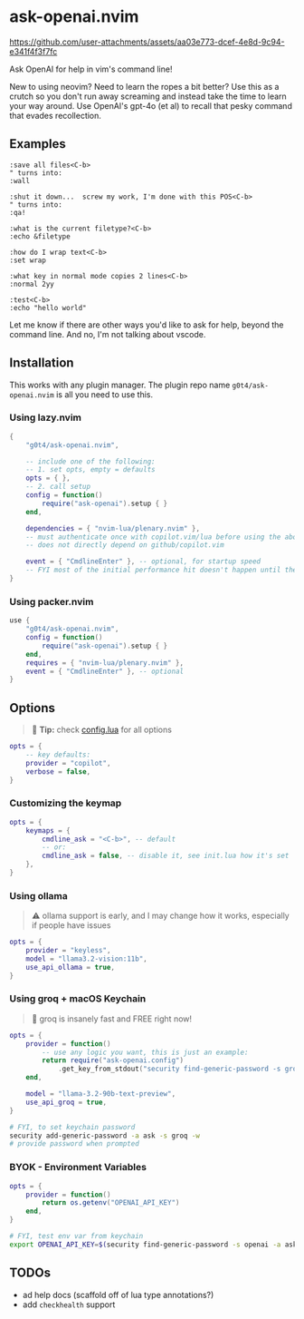 # ask-openai.nvim

https://github.com/user-attachments/assets/aa03e773-dcef-4e8d-9c94-e341f4f3f7fc

Ask OpenAI for help in vim's command line!

New to using neovim? Need to learn the ropes a bit better? Use this as a crutch so you don't run away screaming and instead take the time to learn your way around. Use OpenAI's gpt-4o (et al) to recall that pesky command that evades recollection.

## Examples

```vim
:save all files<C-b>
" turns into:
:wall

:shut it down...  screw my work, I'm done with this POS<C-b>
" turns into:
:qa!

:what is the current filetype?<C-b>
:echo &filetype

:how do I wrap text<C-b>
:set wrap

:what key in normal mode copies 2 lines<C-b>
:normal 2yy

:test<C-b>
:echo "hello world"

```

Let me know if there are other ways you'd like to ask for help, beyond the command line. And no, I'm not talking about vscode.

## Installation

This works with any plugin manager. The plugin repo name `g0t4/ask-openai.nvim` is all you need to use this.

### Using lazy.nvim

```lua
{
    "g0t4/ask-openai.nvim",

    -- include one of the following:
    -- 1. set opts, empty = defaults
    opts = { },
    -- 2. call setup
    config = function()
        require("ask-openai").setup { }
    end,

    dependencies = { "nvim-lua/plenary.nvim" },
    -- must authenticate once with copilot.vim/lua before using the above copilot provider
    -- does not directly depend on github/copilot.vim

    event = { "CmdlineEnter" }, -- optional, for startup speed
    -- FYI most of the initial performance hit doesn't happen until the first use
}
```

### Using packer.nvim

```lua
use {
    "g0t4/ask-openai.nvim",
    config = function()
        require("ask-openai").setup { }
    end,
    requires = { "nvim-lua/plenary.nvim" },
    event = { "CmdlineEnter" }, -- optional
}
```

## Options

> 📌 **Tip:** check [config.lua](lua/ask-openai/config.lua) for all options

```lua
opts = {
    -- key defaults:
    provider = "copilot",
    verbose = false,
}
```

### Customizing the keymap

```lua
opts = {
    keymaps = {
        cmdline_ask = "<C-b>", -- default
        -- or:
        cmdline_ask = false, -- disable it, see init.lua how it's set
    },
}
```

### Using ollama

> ⚠️ ollama support is early, and I may change how it works, especially if people have issues

```lua
opts = {
    provider = "keyless",
    model = "llama3.2-vision:11b",
    use_api_ollama = true,
}
```

### Using groq + macOS Keychain

> 💨 groq is insanely fast and FREE right now!

```lua
opts = {
    provider = function()
        -- use any logic you want, this is just an example:
        return require("ask-openai.config")
            .get_key_from_stdout("security find-generic-password -s groq -a ask -w" )
    end,

    model = "llama-3.2-90b-text-preview",
    use_api_groq = true,
}
```

```bash
# FYI, to set keychain password
security add-generic-password -a ask -s groq -w
# provide password when prompted
```

### BYOK - Environment Variables

```lua
opts = {
    provider = function()
        return os.getenv("OPENAI_API_KEY")
    end,
}
```

```bash
# FYI, test env var from keychain
export OPENAI_API_KEY=$(security find-generic-password -s openai -a ask -w )
```

## TODOs

-   ad help docs (scaffold off of lua type annotations?)
-   add `checkhealth` support
